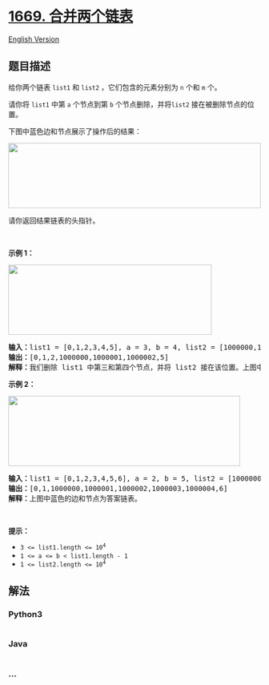 # [1669. 合并两个链表](https://leetcode-cn.com/problems/merge-in-between-linked-lists)

[English Version](/solution/1600-1699/1669.Merge%20In%20Between%20Linked%20Lists/README_EN.md)

## 题目描述

<!-- 这里写题目描述 -->

<p>给你两个链表 <code>list1</code> 和 <code>list2</code> ，它们包含的元素分别为 <code>n</code> 个和 <code>m</code> 个。</p>

<p>请你将 <code>list1</code> 中第 <code>a</code> 个节点到第 <code>b</code> 个节点删除，并将<code>list2</code> 接在被删除节点的位置。</p>

<p>下图中蓝色边和节点展示了操作后的结果：</p>
<img alt="" src="https://assets.leetcode-cn.com/aliyun-lc-upload/uploads/2020/11/28/fig1.png" style="height: 130px; width: 504px;" />
<p>请你返回结果链表的头指针。</p>

<p> </p>

<p><strong>示例 1：</strong></p>

<p><img alt="" src="https://assets.leetcode-cn.com/aliyun-lc-upload/uploads/2020/11/28/merge_linked_list_ex1.png" style="width: 406px; height: 140px;" /></p>

<pre>
<b>输入：</b>list1 = [0,1,2,3,4,5], a = 3, b = 4, list2 = [1000000,1000001,1000002]
<b>输出：</b>[0,1,2,1000000,1000001,1000002,5]
<b>解释：</b>我们删除 list1 中第三和第四个节点，并将 list2 接在该位置。上图中蓝色的边和节点为答案链表。
</pre>

<p><strong>示例 2：</strong></p>
<img alt="" src="https://assets.leetcode-cn.com/aliyun-lc-upload/uploads/2020/11/28/merge_linked_list_ex2.png" style="width: 463px; height: 140px;" />
<pre>
<b>输入：</b>list1 = [0,1,2,3,4,5,6], a = 2, b = 5, list2 = [1000000,1000001,1000002,1000003,1000004]
<b>输出：</b>[0,1,1000000,1000001,1000002,1000003,1000004,6]
<b>解释：</b>上图中蓝色的边和节点为答案链表。
</pre>

<p> </p>

<p><strong>提示：</strong></p>

<ul>
	<li><code>3 <= list1.length <= 10<sup>4</sup></code></li>
	<li><code>1 <= a <= b < list1.length - 1</code></li>
	<li><code>1 <= list2.length <= 10<sup>4</sup></code></li>
</ul>


## 解法

<!-- 这里可写通用的实现逻辑 -->

<!-- tabs:start -->

### **Python3**

<!-- 这里可写当前语言的特殊实现逻辑 -->

```python

```

### **Java**

<!-- 这里可写当前语言的特殊实现逻辑 -->

```java

```

### **...**

```

```

<!-- tabs:end -->
